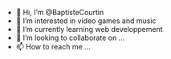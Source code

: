 - 👋 Hi, I’m @BaptisteCourtin
- 👀 I’m interested in video games and music
- 🌱 I’m currently learning web developpement
- 💞️ I’m looking to collaborate on ...
- 📫 How to reach me ...

<!---
BaptisteCourtin/BaptisteCourtin is a ✨ special ✨ repository because its `README.md` (this file) appears on your GitHub profile.
You can click the Preview link to take a look at your changes.
--->
